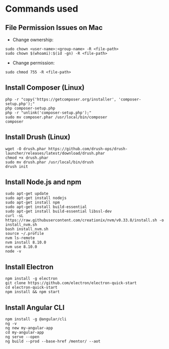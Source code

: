 # Commands used

## File Permission Issues on Mac

- Change ownership:
```
sudo chown <user-name>:<group-name> -R <file-path>
sudo chown $(whoami):$(id -gn) -R <file-path>

```
- Change permission:
```
sudo chmod 755 -R <file-path>
```


## Install Composer (Linux)
```
php -r "copy('https://getcomposer.org/installer', 'composer-setup.php');"
php composer-setup.php
php -r "unlink('composer-setup.php');"
sudo mv composer.phar /usr/local/bin/composer
composer
```

## Install Drush (Linux)
```
wget -O drush.phar https://github.com/drush-ops/drush-launcher/releases/latest/download/drush.phar
chmod +x drush.phar
sudo mv drush.phar /usr/local/bin/drush
drush init
```

## Install Node.js and npm
```
sudo apt-get update
sudo apt-get install nodejs
sudo apt-get install npm
sudo apt-get install build-essential
sudo apt-get install build-essential libssl-dev
curl -sL https://raw.githubusercontent.com/creationix/nvm/v0.33.8/install.sh -o install_nvm.sh
bash install_nvm.sh
source ~/.profile
nvm ls-remote
nvm install 8.10.0
nvm use 8.10.0
node -v
```

## Install Electron
```
npm install -g electron
git clone https://github.com/electron/electron-quick-start
cd electron-quick-start
npm install && npm start
```

## Install Angular CLI
```
npm install -g @angular/cli
ng -v
ng new my-angular-app
cd my-angular-app
ng serve --open
ng build --prod --base-href /mentor/ --aot
```
